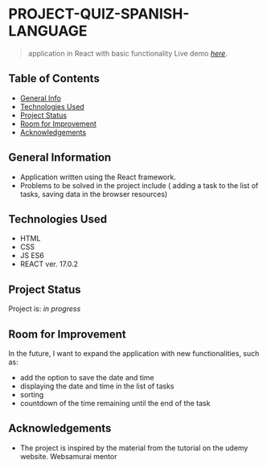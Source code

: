 # PROJECT-QUIZ-SPANISH-LANGUAGE
>application in React with basic functionality
> Live demo [_here_](https://dudekrystian.github.io/PROJECT-REACT-TO-DO-APP/).

## Table of Contents
* [General Info](#general-information)
* [Technologies Used](#technologies-used)
* [Project Status](#project-status)
* [Room for Improvement](#room-for-improvement)
* [Acknowledgements](#acknowledgements)

## General Information
- Application written using the React framework.
- Problems to be solved in the project include ( adding a task to the list of tasks, saving data in the browser resources)

## Technologies Used
- HTML
- CSS
- JS ES6
- REACT ver. 17.0.2

## Project Status
Project is: _in progress_  
## Room for Improvement
In the future, I want to expand the application with new functionalities, such as:
- add the option to save the date and time
- displaying the date and time in the list of tasks
- sorting
- countdown of the time remaining until the end of the task

## Acknowledgements
- The project is inspired by the material from the tutorial on the udemy website. Websamurai mentor


